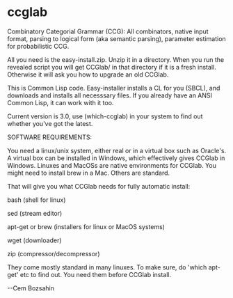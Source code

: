# ccglab
Combinatory Categorial Grammar (CCG): All combinators, native input format, parsing to logical form (aka semantic parsing), parameter estimation for probabilistic CCG.

All you need is the easy-install.zip. Unzip it in a directory. When you run the revealed script you will get CCGlab/ in that directory if it is a fresh install. Otherwise it will ask you how to upgrade an old CCGlab.

This is Common Lisp code. Easy-installer installs a CL for you (SBCL), and downloads and installs all necesssary files.
If you already have an ANSI Common Lisp, it can work with it too.

Current version is 3.0, use (which-ccglab) in your system to find out whether you've got the latest.

SOFTWARE REQUIREMENTS:

You need a linux/unix system, either real or in a virtual box such as Oracle's.
A virtual box can be installed in Windows, which effectively gives CCGlab in Windows.
Linuxes and MacOSs are native environments for CCGlab.
You might need to install brew in a Mac. Others are standard.

That will give you what CCGlab needs for fully automatic install:

bash (shell for linux)

sed (stream editor)

apt-get or brew (installers for linux or MacOS systems)

wget (downloader)

zip (compressor/decompressor)

They come mostly standard in many linuxes. To make sure, do 'which apt-get' etc to find out.
You need them before CCGlab install.

--Cem Bozsahin
